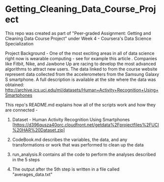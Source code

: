 # Getting_Cleaning_Data_Course_Project

This repo was created as part of "Peer-graded Assignment: Getting and Cleaning Data Course Project" under Week 4 - Coursera's Data Science Specialization

Project Background -
One of the most exciting areas in all of data science right now is wearable computing - see for example this article . Companies like Fitbit, Nike, and Jawbone Up are racing to develop the most advanced algorithms to attract new users. The data linked to from the course website represent data collected from the accelerometers from the Samsung Galaxy S smartphone. A full description is available at the site where the data was obtained:
http://archive.ics.uci.edu/ml/datasets/Human+Activity+Recognition+Using+Smartphones


This repo's README.md explains how all of the scripts work and how they are connected -

1) Dataset - Human Activity Recognition Using Smartphones [https://d396qusza40orc.cloudfront.net/getdata%2Fprojectfiles%2FUCI%20HAR%20Dataset.zip]

2) CodeBook.md describes the variables, the data, and any transformations or work that was performed to clean up the data

3) run_analysis.R contains all the code to perform the analyses described in the 5 steps

4) The output after the 5th step is written in a file called "averages_data.txt"
